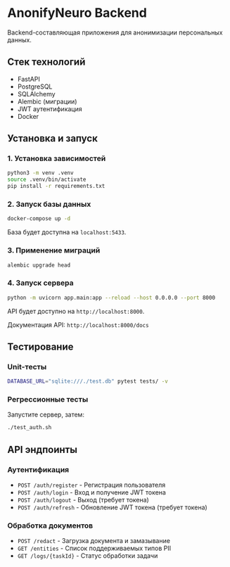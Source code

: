 # AnonifyNeuro Backend

Backend-составляющая приложения для анонимизации персональных данных.

## Стек технологий

-   FastAPI
-   PostgreSQL
-   SQLAlchemy
-   Alembic (миграции)
-   JWT аутентификация
-   Docker

## Установка и запуск

### 1. Установка зависимостей

```bash
python3 -m venv .venv
source .venv/bin/activate
pip install -r requirements.txt
```

### 2. Запуск базы данных

```bash
docker-compose up -d
```

База будет доступна на `localhost:5433`.

### 3. Применение миграций

```bash
alembic upgrade head
```

### 4. Запуск сервера

```bash
python -m uvicorn app.main:app --reload --host 0.0.0.0 --port 8000
```

API будет доступно на `http://localhost:8000`.

Документация API: `http://localhost:8000/docs`

## Тестирование

### Unit-тесты

```bash
DATABASE_URL="sqlite:///./test.db" pytest tests/ -v
```

### Регрессионные тесты

Запустите сервер, затем:

```bash
./test_auth.sh
```

## API эндпоинты

### Аутентификация

-   `POST /auth/register` - Регистрация пользователя
-   `POST /auth/login` - Вход и получение JWT токена
-   `POST /auth/logout` - Выход (требует токена)
-   `POST /auth/refresh` - Обновление JWT токена (требует токена)

### Обработка документов

-   `POST /redact` - Загрузка документа и замазывание
-   `GET /entities` - Список поддерживаемых типов PII
-   `GET /logs/{taskId}` - Статус обработки задачи
